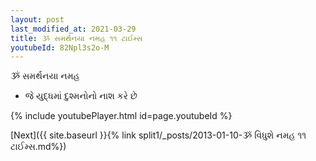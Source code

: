 ```yaml
---
layout: post
last_modified_at: 2021-03-29
title: ૐ સમર્થનયા નમહ ૧૧ ટાઈમ્સ
youtubeId: 82Npl3s2o-M
---
```

 
 
 ૐ સમર્થનયા નમહ  
 
 -  જે યુદ્ધમાં દુશ્મનોનો નાશ કરે છે 
 
  
 
  
 
 
 
 
 
 


{% include youtubePlayer.html id=page.youtubeId %}
 
[Next]({{ site.baseurl }}{% link  split1/_posts/2013-01-10-ૐ વિધુશે નમહ ૧૧ ટાઈમ્સ.md%})
 
